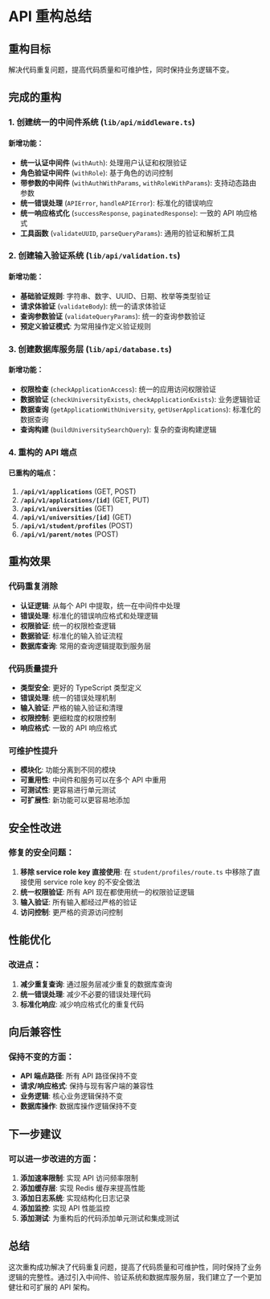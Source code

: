 # API 重构总结

## 重构目标
解决代码重复问题，提高代码质量和可维护性，同时保持业务逻辑不变。

## 完成的重构

### 1. 创建统一的中间件系统 (`lib/api/middleware.ts`)

#### 新增功能：
- **统一认证中间件** (`withAuth`): 处理用户认证和权限验证
- **角色验证中间件** (`withRole`): 基于角色的访问控制
- **带参数的中间件** (`withAuthWithParams`, `withRoleWithParams`): 支持动态路由参数
- **统一错误处理** (`APIError`, `handleAPIError`): 标准化的错误响应
- **统一响应格式化** (`successResponse`, `paginatedResponse`): 一致的 API 响应格式
- **工具函数** (`validateUUID`, `parseQueryParams`): 通用的验证和解析工具

### 2. 创建输入验证系统 (`lib/api/validation.ts`)

#### 新增功能：
- **基础验证规则**: 字符串、数字、UUID、日期、枚举等类型验证
- **请求体验证** (`validateBody`): 统一的请求体验证
- **查询参数验证** (`validateQueryParams`): 统一的查询参数验证
- **预定义验证模式**: 为常用操作定义验证规则

### 3. 创建数据库服务层 (`lib/api/database.ts`)

#### 新增功能：
- **权限检查** (`checkApplicationAccess`): 统一的应用访问权限验证
- **数据验证** (`checkUniversityExists`, `checkApplicationExists`): 业务逻辑验证
- **数据查询** (`getApplicationWithUniversity`, `getUserApplications`): 标准化的数据查询
- **查询构建** (`buildUniversitySearchQuery`): 复杂的查询构建逻辑

### 4. 重构的 API 端点

#### 已重构的端点：
1. **`/api/v1/applications`** (GET, POST)
2. **`/api/v1/applications/[id]`** (GET, PUT)
3. **`/api/v1/universities`** (GET)
4. **`/api/v1/universities/[id]`** (GET)
5. **`/api/v1/student/profiles`** (POST)
6. **`/api/v1/parent/notes`** (POST)

## 重构效果

### 代码重复消除
- **认证逻辑**: 从每个 API 中提取，统一在中间件中处理
- **错误处理**: 标准化的错误响应格式和处理逻辑
- **权限验证**: 统一的权限检查逻辑
- **数据验证**: 标准化的输入验证流程
- **数据库查询**: 常用的查询逻辑提取到服务层

### 代码质量提升
- **类型安全**: 更好的 TypeScript 类型定义
- **错误处理**: 统一的错误处理机制
- **输入验证**: 严格的输入验证和清理
- **权限控制**: 更细粒度的权限控制
- **响应格式**: 一致的 API 响应格式

### 可维护性提升
- **模块化**: 功能分离到不同的模块
- **可重用性**: 中间件和服务可以在多个 API 中重用
- **可测试性**: 更容易进行单元测试
- **可扩展性**: 新功能可以更容易地添加

## 安全性改进

### 修复的安全问题：
1. **移除 service role key 直接使用**: 在 `student/profiles/route.ts` 中移除了直接使用 service role key 的不安全做法
2. **统一权限验证**: 所有 API 现在都使用统一的权限验证逻辑
3. **输入验证**: 所有输入都经过严格的验证
4. **访问控制**: 更严格的资源访问控制

## 性能优化

### 改进点：
1. **减少重复查询**: 通过服务层减少重复的数据库查询
2. **统一错误处理**: 减少不必要的错误处理代码
3. **标准化响应**: 减少响应格式化的重复代码

## 向后兼容性

### 保持不变的方面：
- **API 端点路径**: 所有 API 路径保持不变
- **请求/响应格式**: 保持与现有客户端的兼容性
- **业务逻辑**: 核心业务逻辑保持不变
- **数据库操作**: 数据库操作逻辑保持不变

## 下一步建议

### 可以进一步改进的方面：
1. **添加速率限制**: 实现 API 访问频率限制
2. **添加缓存层**: 实现 Redis 缓存来提高性能
3. **添加日志系统**: 实现结构化日志记录
4. **添加监控**: 实现 API 性能监控
5. **添加测试**: 为重构后的代码添加单元测试和集成测试

## 总结

这次重构成功解决了代码重复问题，提高了代码质量和可维护性，同时保持了业务逻辑的完整性。通过引入中间件、验证系统和数据库服务层，我们建立了一个更加健壮和可扩展的 API 架构。 